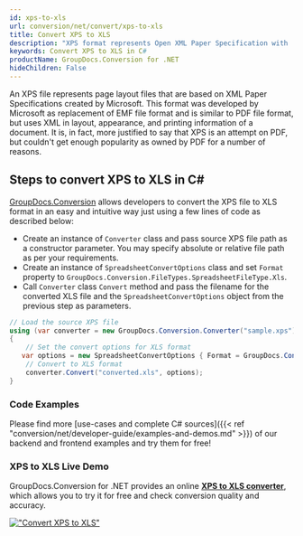 ```yaml
---
id: xps-to-xls
url: conversion/net/convert/xps-to-xls
title: Convert XPS to XLS
description: "XPS format represents Open XML Paper Specification with .xps extension. Learn how to convert XPS to XLS file programmatically in C# language using GroupDocs.Conversion for .NET library."
keywords: Convert XPS to XLS in C#
productName: GroupDocs.Conversion for .NET
hideChildren: False
---
```


An XPS file represents page layout files that are based on XML Paper Specifications created by Microsoft. This format was developed by Microsoft as replacement of EMF file format and is similar to PDF file format, but uses XML in layout, appearance, and printing information of a document. It is, in fact, more justified to say that XPS is an attempt on PDF, but couldn't get enough popularity as owned by PDF for a number of reasons.

## Steps to convert XPS to XLS in C#

[GroupDocs.Conversion](https://products.groupdocs.com/conversion/net) allows developers to convert the XPS file to XLS format in an easy and intuitive way just using a few lines of code as described below:

* Create an instance of `Converter` class and pass source XPS file path as a constructor parameter. You may specify absolute or relative file path as per your requirements. 
* Create an instance of `SpreadsheetConvertOptions` class and set `Format` property to `GroupDocs.Conversion.FileTypes.SpreadsheetFileType.Xls`.
* Call `Converter` class `Convert` method and pass the filename for the converted XLS file and the `SpreadsheetConvertOptions` object from the previous step as parameters.

```csharp
// Load the source XPS file
using (var converter = new GroupDocs.Conversion.Converter("sample.xps"))
{
    // Set the convert options for XLS format
   var options = new SpreadsheetConvertOptions { Format = GroupDocs.Conversion.FileTypes.SpreadsheetFileType.Xls };
    // Convert to XLS format
    converter.Convert("converted.xls", options);
}
```

### Code Examples

Please find more [use-cases and complete C# sources]({{< ref "conversion/net/developer-guide/examples-and-demos.md" >}}) of our backend and frontend examples and try them for free!

### XPS to XLS Live Demo

GroupDocs.Conversion for .NET provides an online [**XPS to XLS converter**](https://products.groupdocs.app/conversion/xps-to-xls), which allows you to try it for free and check conversion quality and accuracy.

[!["Convert XPS to XLS"](conversion/net/images/convert-to-xls/convert-xps-to-xls.png)](https://products.groupdocs.app/conversion/xps-to-xls)